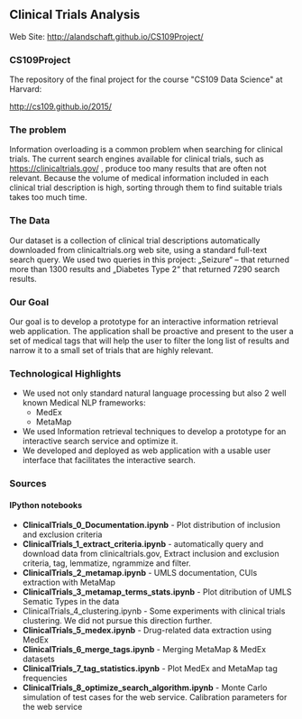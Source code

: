## Clinical Trials Analysis

Web Site: http://alandschaft.github.io/CS109Project/

### CS109Project

The repository of the final project for the course "CS109 Data Science" at Harvard:

http://cs109.github.io/2015/

### The problem

Information overloading is a common problem when searching for clinical trials. The current search engines available for clinical trials, such as https://clinicaltrials.gov/ , produce too many results that are often not relevant. Because the volume of medical information included in each clinical trial description is high, sorting through them to find suitable trials takes too much time. 

### The Data

Our dataset is a collection of clinical trial descriptions automatically downloaded from clinicaltrials.org web site, using a standard full-text search query. We used two queries in this project: „Seizure“ – that returned more than 1300 results and „Diabetes Type 2“ that returned 7290 search results. 

### Our Goal

Our goal is to develop a prototype for an interactive information retrieval web application. The application shall be proactive and present to the user a set of medical tags that will help the user to filter the long list of results and narrow it to a small set of trials that are highly relevant.


### Technological Highlights


* We used not only standard natural language processing but also 2 well known Medical NLP frameworks:
  * MedEx 
  * MetaMap
* We used Information  retrieval techniques to develop a prototype for an interactive search service and optimize it.
* We developed and deployed as web application with a  usable user interface that facilitates the interactive search.


### Sources

#### IPython notebooks

* **ClinicalTrials_0_Documentation.ipynb** - Plot distribution of inclusion and exclusion criteria
* **ClinicalTrials_1_extract_criteria.ipynb** - automatically query and download data from clinicaltrials.gov, Extract inclusion and exclusion criteria, tag, lemmatize, ngrammize and filter.
* **ClinicalTrials_2_metamap.ipynb** - UMLS documentation, CUIs extraction with MetaMap
* **ClinicalTrials_3_metamap_terms_stats.ipynb** - Plot ditribution of UMLS Sematic Types in the data
* ClinicalTrials_4_clustering.ipynb - Some experiments with clinical trials clustering. We did not pursue this direction further.
* **ClinicalTrials_5_medex.ipynb** - Drug-related data extraction using MedEx
* **ClinicalTrials_6_merge_tags.ipynb** - Merging MetaMap & MedEx datasets
* **ClinicalTrials_7_tag_statistics.ipynb** - Plot MedEx and MetaMap tag frequencies
* **ClinicalTrials_8_optimize_search_algorithm.ipynb** - Monte Carlo simulation of test cases for the web service. Calibration parameters for the web service


